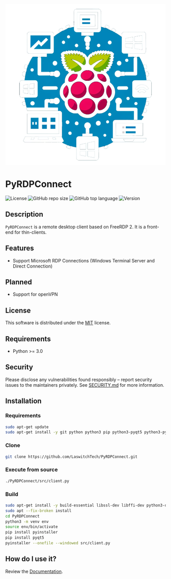 <p align="center"><img src="dist/img/logo.png" /></p>

# PyRDPConnect
![License](https://img.shields.io/github/license/LaswitchTech/PyRDPConnect?style=for-the-badge)
![GitHub repo size](https://img.shields.io/github/repo-size/LaswitchTech/PyRDPConnect?style=for-the-badge&logo=github)
![GitHub top language](https://img.shields.io/github/languages/top/LaswitchTech/PyRDPConnect?style=for-the-badge)
![Version](https://img.shields.io/github/v/release/LaswitchTech/PyRDPConnect?label=Version&style=for-the-badge)

## Description
`PyRDPConnect` is a remote desktop client based on FreeRDP 2. It is a front-end for thin-clients.

## Features
  - Support Microsoft RDP Connections (Windows Terminal Server and Direct Connection)

## Planned
  - Support for openVPN

## License
This software is distributed under the [MIT](LICENSE) license.

## Requirements
* Python >= 3.0

## Security
Please disclose any vulnerabilities found responsibly – report security issues to the maintainers privately. See [SECURITY.md](SECURITY.md) for more information.

## Installation

### Requirements
```sh
sudo apt-get update
sudo apt-get install -y git python python3 pip python3-pyqt5 python3-pyqt5.* freerdp2-x11
```

### Clone
```sh
git clone https://github.com/LaswitchTech/PyRDPConnect.git
```

### Execute from source
```sh
./PyRDPConnect/src/client.py
```

### Build
```sh
sudo apt-get install -y build-essential libssl-dev libffi-dev python3-dev qt5-default qtbase5-dev qtchooser qt5-qmake qtbase5-dev-tools qttools5-dev-tools
sudo apt --fix-broken install
cd PyRDPConnect
python3 -m venv env
source env/bin/activate
pip install pyinstaller
pip install pyqt5
pyinstaller --onefile --windowed src/client.py
```

## How do I use it?
Review the [Documentation](docs/).
